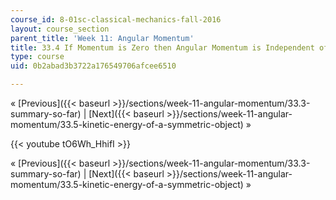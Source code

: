 ```yaml
---
course_id: 8-01sc-classical-mechanics-fall-2016
layout: course_section
parent_title: 'Week 11: Angular Momentum'
title: 33.4 If Momentum is Zero then Angular Momentum is Independent of Origin
type: course
uid: 0b2abad3b3722a176549706afcee6510

---
```


« [Previous]({{< baseurl >}}/sections/week-11-angular-momentum/33.3-summary-so-far) | [Next]({{< baseurl >}}/sections/week-11-angular-momentum/33.5-kinetic-energy-of-a-symmetric-object) »

{{< youtube tO6Wh_HhifI >}}

« [Previous]({{< baseurl >}}/sections/week-11-angular-momentum/33.3-summary-so-far) | [Next]({{< baseurl >}}/sections/week-11-angular-momentum/33.5-kinetic-energy-of-a-symmetric-object) »